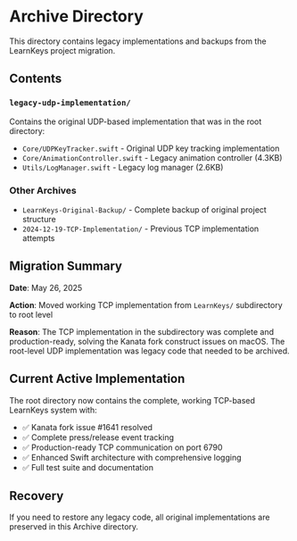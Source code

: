 # Archive Directory

This directory contains legacy implementations and backups from the LearnKeys project migration.

## Contents

### `legacy-udp-implementation/`
Contains the original UDP-based implementation that was in the root directory:
- `Core/UDPKeyTracker.swift` - Original UDP key tracking implementation
- `Core/AnimationController.swift` - Legacy animation controller (4.3KB)
- `Utils/LogManager.swift` - Legacy log manager (2.6KB)

### Other Archives
- `LearnKeys-Original-Backup/` - Complete backup of original project structure
- `2024-12-19-TCP-Implementation/` - Previous TCP implementation attempts

## Migration Summary

**Date**: May 26, 2025

**Action**: Moved working TCP implementation from `LearnKeys/` subdirectory to root level

**Reason**: The TCP implementation in the subdirectory was complete and production-ready, solving the Kanata fork construct issues on macOS. The root-level UDP implementation was legacy code that needed to be archived.

## Current Active Implementation

The root directory now contains the complete, working TCP-based LearnKeys system with:
- ✅ Kanata fork issue #1641 resolved
- ✅ Complete press/release event tracking
- ✅ Production-ready TCP communication on port 6790
- ✅ Enhanced Swift architecture with comprehensive logging
- ✅ Full test suite and documentation

## Recovery

If you need to restore any legacy code, all original implementations are preserved in this Archive directory. 